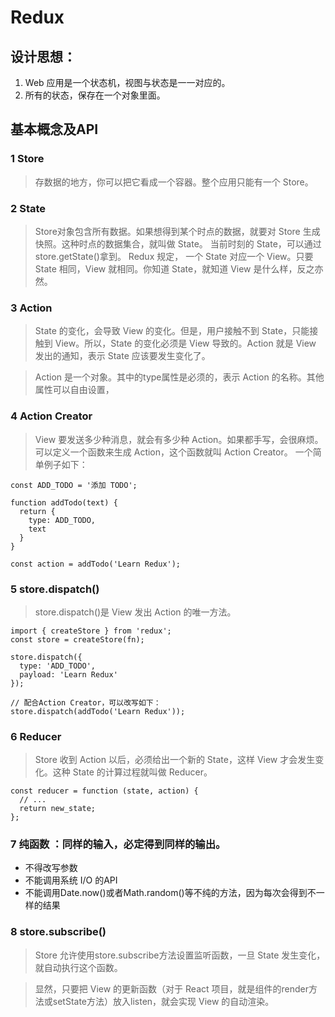 # Redux
## 设计思想：
1. Web 应用是一个状态机，视图与状态是一一对应的。
2. 所有的状态，保存在一个对象里面。
   
## 基本概念及API
### 1 Store
> 存数据的地方，你可以把它看成一个容器。整个应用只能有一个 Store。

### 2 State
> Store对象包含所有数据。如果想得到某个时点的数据，就要对 Store 生成快照。这种时点的数据集合，就叫做 State。
当前时刻的 State，可以通过store.getState()拿到。
>Redux 规定， 一个 State 对应一个 View。只要 State 相同，View 就相同。你知道 State，就知道 View 是什么样，反之亦然。

### 3 Action
>State 的变化，会导致 View 的变化。但是，用户接触不到 State，只能接触到 View。所以，State 的变化必须是 View 导致的。Action 就是 View 发出的通知，表示 State 应该要发生变化了。

>Action 是一个对象。其中的type属性是必须的，表示 Action 的名称。其他属性可以自由设置，

### 4 Action Creator
>View 要发送多少种消息，就会有多少种 Action。如果都手写，会很麻烦。可以定义一个函数来生成 Action，这个函数就叫 Action Creator。 一个简单例子如下：
```
const ADD_TODO = '添加 TODO';

function addTodo(text) {
  return {
    type: ADD_TODO,
    text
  }
}

const action = addTodo('Learn Redux');
```

### 5 store.dispatch()
>store.dispatch()是 View 发出 Action 的唯一方法。
```
import { createStore } from 'redux';
const store = createStore(fn);

store.dispatch({
  type: 'ADD_TODO',
  payload: 'Learn Redux'
});

// 配合Action Creator，可以改写如下：
store.dispatch(addTodo('Learn Redux'));
```

### 6 Reducer
>Store 收到 Action 以后，必须给出一个新的 State，这样 View 才会发生变化。这种 State 的计算过程就叫做 Reducer。
```
const reducer = function (state, action) {
  // ...
  return new_state;
};
```
### 7 纯函数 ：同样的输入，必定得到同样的输出。
- 不得改写参数
- 不能调用系统 I/O 的API
- 不能调用Date.now()或者Math.random()等不纯的方法，因为每次会得到不一样的结果

### 8 store.subscribe()
>Store 允许使用store.subscribe方法设置监听函数，一旦 State 发生变化，就自动执行这个函数。

>显然，只要把 View 的更新函数（对于 React 项目，就是组件的render方法或setState方法）放入listen，就会实现 View 的自动渲染。